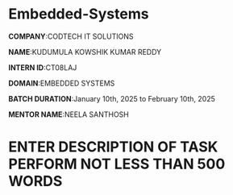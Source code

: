 # Embedded-Systems

**COMPANY**:CODTECH IT SOLUTIONS

**NAME**:KUDUMULA KOWSHIK KUMAR REDDY

**INTERN ID**:CT08LAJ

**DOMAIN**:EMBEDDED SYSTEMS

**BATCH DURATION**:January 10th, 2025 to February 10th, 2025

**MENTOR NAME**:NEELA SANTHOSH

# ENTER DESCRIPTION OF TASK PERFORM NOT LESS THAN 500 WORDS
